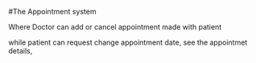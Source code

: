 #The Appointment system

Where Doctor can add or cancel appointment made with patient

while patient can request change appointment date, see the appointmet details, 